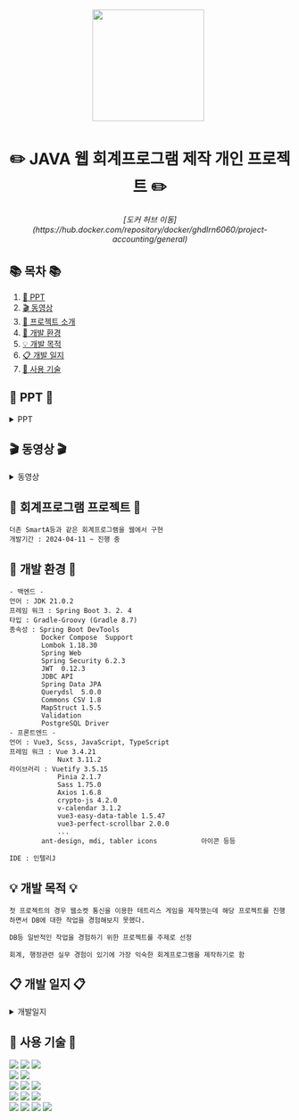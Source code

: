 <h1 align='center'> <img src="https://github.com/ghdlrn/ProjectAccounting/assets/157094398/6645f00c-e77a-483c-8ea9-524d4f5f9c35" style='height: 200px;'>&nbsp;</h1>
<h1  align='center'>✏️ JAVA 웹 회계프로그램 제작 개인 프로젝트 ✏️ </h1>

<h6  align='center'> [도커 허브 이동](https://hub.docker.com/repository/docker/ghdlrn6060/project-accounting/general) </h6>

## 📚 목차 📚

1. [📂 PPT](#-PPT-)
2. [🎬 동영상](#-동영상-)
3. [📖 프로젝트 소개](#-회계프로그램-프로젝트-)
4. [🔧 개발 환경](#-개발-환경-)
5. [💡 개발 목적](#-개발-목적-)
6. [📋 개발 일지](#-개발-일지-)
7. [🔨 사용 기술](#-사용-기술-)

## 📂 PPT 📂

<details><summary>PPT</summary>
<div align="center">          

| **![1](https://github.com/ghdlrn/ProjectAccounting/assets/157094398/0d26c7eb-d2bb-4616-86e0-af97db48f1da)** | **![2](https://github.com/ghdlrn/ProjectAccounting/assets/157094398/a73a55cd-e460-4e33-8ed0-683f2bfd00cb)** |
| :------: |  :------: |
| ![3](https://github.com/ghdlrn/ProjectAccounting/assets/157094398/ef528ab0-b9f0-48a0-bcbf-d6f3bca67206) | ![4](https://github.com/ghdlrn/ProjectAccounting/assets/157094398/410987c7-db66-4af2-893a-0a48a9a30b01) |
| ![5](https://github.com/ghdlrn/ProjectAccounting/assets/157094398/a910b38b-9f42-4b0a-8a05-1f9aa5884c43) | ![6](https://github.com/ghdlrn/ProjectAccounting/assets/157094398/e429bb11-b20e-4fdd-af21-a3c3bf63f2b6) |
| ![7](https://github.com/ghdlrn/ProjectAccounting/assets/157094398/b6eb4b9a-9f17-44fe-8db4-41a6aa7ee09c) | ![8](https://github.com/ghdlrn/ProjectAccounting/assets/157094398/03e7de76-804b-4c31-96e3-e6354bd96ca4) |
| ![9](https://github.com/ghdlrn/ProjectAccounting/assets/157094398/74e45439-ab47-48ff-9b6a-d89a3528e6a4) | ![10](https://github.com/ghdlrn/ProjectAccounting/assets/157094398/fba20a47-c8b0-4c40-9f73-a112119cb38a) |
| ![11](https://github.com/ghdlrn/ProjectAccounting/assets/157094398/d477cb35-fad8-4dec-9626-64ebbacfe31c) | ![12](https://github.com/ghdlrn/ProjectAccounting/assets/157094398/ade927ef-4045-48c2-b37f-32a679461c8d) |
| ![13](https://github.com/ghdlrn/ProjectAccounting/assets/157094398/9c910002-1493-4d4f-b329-acb163f8a464) | ![14](https://github.com/ghdlrn/ProjectAccounting/assets/157094398/11671948-5c3e-46e7-b4e8-032f49e8f45a) |
| ![15](https://github.com/ghdlrn/ProjectAccounting/assets/157094398/3149a608-85cd-4ad1-9fed-90842a16c8d7) | ![16](https://github.com/ghdlrn/ProjectAccounting/assets/157094398/989f124f-1f3d-458c-a79b-e88e44b641fa) |
| ![17](https://github.com/ghdlrn/ProjectAccounting/assets/157094398/bf971c10-3b76-4274-8dcd-7f636bc5888f) | ![18](https://github.com/ghdlrn/ProjectAccounting/assets/157094398/996a49dc-7bc0-4fdb-ab8a-23b72f68d447) |
| ![19](https://github.com/ghdlrn/ProjectAccounting/assets/157094398/0cbba08b-c111-4291-a3d8-c7ea8f4a2e12) | ![20](https://github.com/ghdlrn/ProjectAccounting/assets/157094398/2dbd9412-75dd-48c3-aad9-cb91df884633) |
| ![21](https://github.com/ghdlrn/ProjectAccounting/assets/157094398/c2e61232-5a9e-4d76-b3d2-5d81e6c71cbf) | ![22](https://github.com/ghdlrn/ProjectAccounting/assets/157094398/c4becda2-296e-43b0-a0aa-dd90bf7d30f6) |
| ![23](https://github.com/ghdlrn/ProjectAccounting/assets/157094398/06c60eea-cef4-4083-a509-2710d2a800b3) 

</div>            
</details>

## 🎬 동영상 🎬

<details><summary>동영상</summary>

[https://www.youtube.com/watch?v=LKiDEchLM0s&ab_channel=LeeKyuMin](https://www.youtube.com/watch?v=LKiDEchLM0s&ab_channel=LeeKyuMin)
<br>
[https://www.youtube.com/watch?v=LKiDEchLM0s&ab_channel=LeeKyuMin](https://www.youtube.com/watch?v=w4gf2AzLqYw&t=62s&ab_channel=LeeKyuMin)
<br>
[https://www.youtube.com/watch?v=BJpHzU4Ynys&ab_channel=LeeKyuMin](https://www.youtube.com/watch?v=BJpHzU4Ynys&ab_channel=LeeKyuMin)

</details>
      
## 📖 회계프로그램 프로젝트 📖
```프로젝트 소개
더존 SmartA등과 같은 회계프로그램을 웹에서 구현
개발기간 : 2024-04-11 ~ 진행 중
```
## 🔧 개발 환경 🔧
```
- 백엔드 -
언어 : JDK 21.0.2
프레임 워크 : Spring Boot 3. 2. 4
타입 : Gradle-Groovy (Gradle 8.7)
종속성 : Spring Boot DevTools
		Docker Compose  Support
		Lombok 1.18.30
		Spring Web
		Spring Security 6.2.3
		JWT  0.12.3
		JDBC API
		Spring Data JPA
		Querydsl  5.0.0
		Commons CSV 1.8
		MapStruct 1.5.5
		Validation
		PostgreSQL Driver
- 프론트엔드 -
언어 : Vue3, Scss, JavaScript, TypeScript
프레임 워크 : Vue 3.4.21
			Nuxt 3.11.2
라이브러리 : Vuetify 3.5.15
			Pinia 2.1.7
			Sass 1.75.0
			Axios 1.6.8
			crypto-js 4.2.0
			v-calendar 3.1.2
			vue3-easy-data-table 1.5.47
			vue3-perfect-scrollbar 2.0.0
			...
		ant-design, mdi, tabler icons 			아이콘 등등

IDE : 인텔리J
```

## 💡 개발 목적 💡
```
첫 프로젝트의 경우 웹소켓 통신을 이용한 테트리스 게임을 제작했는데 해당 프로젝트를 진행하면서 DB에 대한 작업을 경험해보지 못했다.

DB등 일반적인 작업을 경험하기 위한 프로젝트를 주제로 선정

회계, 행정관련 실무 경험이 있기에 가장 익숙한 회계프로그램을 제작하기로 함
```

## 📋 개발 일지 📋

<details><summary>개발일지</summary>
	
[개발일지 블로그](https://velog.io/@ghdlrn/Project-Accounting-%EA%B0%9C%EB%B0%9C%EC%9D%BC%EC%A7%8011%EB%8F%99%EC%98%81%EC%83%81-%EB%B0%8F-PPT)

</details>


## 🔨 사용 기술 🔨
<div>  
	<img src="https://img.shields.io/badge/java-%23ED8B00.svg?style=for-the-badge&logo=openjdk&logoColor=white" />
	<img src="https://img.shields.io/badge/spring-%236DB33F.svg?style=for-the-badge&logo=spring&logoColor=white"/>
	<img src="https://img.shields.io/badge/springboot-6DB33F?style=for-the-badge&logo=springboot&logoColor=white"/>
 <br>
	<img src="https://img.shields.io/badge/Spring Security-6DB33F?style=for-the-badge&logo=Spring Security&logoColor=white"/>
 	<img src="https://img.shields.io/badge/JWT-black?style=for-the-badge&logo=JSON%20web%20tokens"/>
<br>
	<img src="https://img.shields.io/badge/vuejs-%2335495e.svg?style=for-the-badge&logo=vuedotjs&logoColor=%234FC08D"/>
	<img src="https://img.shields.io/badge/Nuxt-002E3B?style=for-the-badge&logo=nuxtdotjs&logoColor=#00DC82"/>
	<img src="https://img.shields.io/badge/Vuetify-1867C0?style=for-the-badge&logo=vuetify&logoColor=AEDDFF"/>
<br>
	<img src="https://img.shields.io/badge/SASS-hotpink.svg?style=for-the-badge&logo=SASS&logoColor=white" />
	<img src="https://img.shields.io/badge/javascript-F7DF1E?style=for-the-badge&logo=javascript&logoColor=black"/>
	<img src="https://img.shields.io/badge/typescript-3178C6?style=for-the-badge&logo=typescript&logoColor=white"/>
<br>
	<img src="https://img.shields.io/badge/IntelliJ-000000?style=flat-square&logo=intellijidea&logoColor=white" />
	<img src="https://img.shields.io/badge/GitHub-181717?style=flat-square&logo=GitHub&logoColor=white" />
	<img src="https://img.shields.io/badge/postgresql-4169E1?style=for-the-badge&logo=postgresql&logoColor=white"/>
	<img src="https://img.shields.io/badge/Docker-2496ED?style=flat-square&logo=Docker&logoColor=white"/>
</div>

